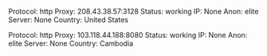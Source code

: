 Protocol: http
Proxy: 208.43.38.57:3128
Status: working
IP: None
Anon: elite
Server: None
Country: United States

Protocol: http
Proxy: 103.118.44.188:8080
Status: working
IP: None
Anon: elite
Server: None
Country: Cambodia

